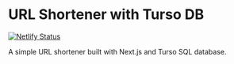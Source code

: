 # URL Shortener with Turso DB

[![Netlify Status](https://api.netlify.com/api/v1/badges/f2b97baf-b817-46b3-a9e5-03ae1f601501/deploy-status)](https://app.netlify.com/sites/links-subtrant/deploys)

A simple URL shortener built with Next.js and Turso SQL database.
